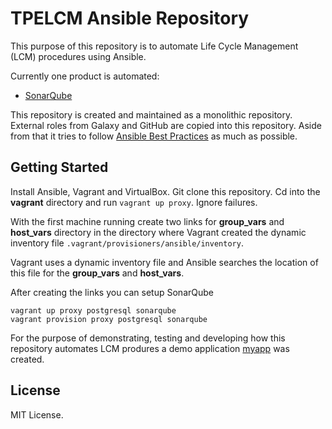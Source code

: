 # TPELCM Ansible Repository

This purpose of this repository is to automate Life Cycle Management (LCM) procedures using Ansible. 

Currently one product is automated:
- [SonarQube](roles/internal/sonarqube)

This repository is created and maintained as a monolithic repository. External roles from Galaxy and GitHub are copied into this repository. Aside from that it tries to follow [Ansible Best Practices](ANSIBLEBESTPRACTICES.md) as much as possible.

## Getting Started

Install Ansible, Vagrant and VirtualBox. Git clone this repository. Cd into the __vagrant__ directory and run `vagrant up proxy`. Ignore failures.

With the first machine running create two links for __group_vars__ and __host_vars__ directory in the directory where Vagrant created the dynamic inventory file `.vagrant/provisioners/ansible/inventory`.

Vagrant uses a dynamic inventory file and Ansible searches the location of this file for the __group_vars__ and __host_vars__.

After creating the links you can setup SonarQube

    vagrant up proxy postgresql sonarqube
    vagrant provision proxy postgresql sonarqube

For the purpose of demonstrating, testing and developing how this repository automates LCM produres a demo application [myapp](roles/internal/myapp) was created.

## License
MIT License.
